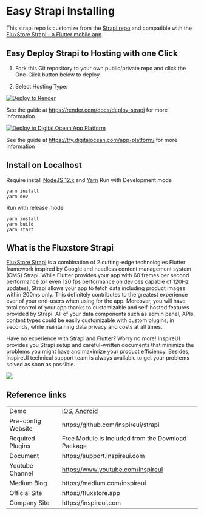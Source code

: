 # Easy Strapi Installing

This strapi repo is customize from the [Strapi repo](https://github.com/strapi/strapi) and compatible with the [FluxStore Strapi - a Flutter mobile app](https://1.envato.market/J3A1Q).

## Easy Deploy Strapi to Hosting with one Click

1. Fork this Git repository to your own public/private repo and click the One-Click button below to deploy.

2. Select Hosting Type:

[![Deploy to Render](https://trello-attachments.s3.amazonaws.com/5d29325d2000ef2fad36345f/5f819c1647913f104387c46c/1bc9e2bdc29f61050e75deb4a98c0594/render.svg)](https://render.com/deploy)

See the guide at https://render.com/docs/deploy-strapi for more information.

[![Deploy to Digital Ocean App Platform](https://trello-attachments.s3.amazonaws.com/5d29325d2000ef2fad36345f/5f819c1647913f104387c46c/0405aa8c75492358404169ced17c7c52/do.svg)](https://cloud.digitalocean.com/apps/new)

See the guide at https://try.digitalocean.com/app-platform/ for more information

## Install on Localhost

Require install [NodeJS 12.x](https://nodejs.org/en) and [Yarn](https://yarnpkg.com/)
Run with Development mode
```
yarn install
yarn dev
```
Run with release mode
```
yarn install
yarn build
yarn start
```

## What is the Fluxstore Strapi

[FluxStore Strapi](https://1.envato.market/J3A1Q) is a combination of 2 cutting-edge technologies Flutter framework inspired by Google and headless content management system (CMS) Strapi. While Flutter provides your app with 60 frames per second performance (or even 120 fps performance on devices capable of 120Hz updates), Strapi allows your app to fetch data including product images within 200ms only. This definitely contributes to the greatest experience ever of your end-users when using for the app. Moreover, you will have total control of your app thanks to customizable and self-hosted features provided by Strapi. All of your data components such as admin panel, APIs, content types could be easily customizable with custom plugins, in seconds, while maintaining data privacy and costs at all times.

Have no experience with Strapi and Flutter? Worry no more! InspireUI provides you Strapi setup and careful-written documents that minimize the problems you might have and maximize your product efficiency. Besides, InspireUI technical support team is always available to get your problems solved as soon as possible.

<img src="https://trello-attachments.s3.amazonaws.com/5d29325d2000ef2fad36345f/5ef8576b50c26378862d17be/52ccda7205d29f407b6059bf6e60a2eb/fluxstore-strapi.png" />
<h2>Reference links</h2>


<table>
<tr>
<td>Demo</td>
<td><a href="https://testflight.apple.com/join/EILTedBV">iOS</a>, <a href="https://docs.inspireui.com/static/demo/fluxstore-strapi.apk">Android</a></td>
</tr>

  <tr>
    <td>Pre-config Website</td>
    <td>https://github.com/inspireui/strapi</td>
  </tr>


  <tr>
    <td>Required Plugins</td>
    <td>Free Module is Included from the Download Package</td>
  </tr>


<tr>
<td>Document</td>
<td>https://support.inspireui.com</td>
</tr>
<tr>
<td>Youtube Channel</td>
<td><a href="https://www.youtube.com/inspireui?sub_confirmation=1">https://www.youtube.com/inspireui</a></td>
</tr>
<tr>
<td>Medium Blog</td>
<td>https://medium.com/inspireui</td>
</tr>
<tr>
<td>Official Site</td>
<td>https://fluxstore.app</td>
</tr>
<tr>
<td>Company Site</td>
<td>https://inspireui.com</td>
</tr>
</table>
